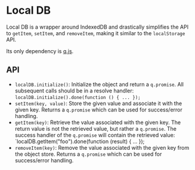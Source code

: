 # Local DB

Local DB is a wrapper around IndexedDB and drastically simplifies the API to `getItem`, `setItem`, and `removeItem`, making it similar to the `localStorage` API.

Its only dependency is [q.js](https://github.com/kriskowal/q).

## API

- `localDB.initialize()`: Initialize the object and return a `q.promise`. All subsequent calls should be in a resolve handler: `localDB.initialize().done(function () { ... });`
- `setItem(key, value)`: Store the given value and associate it with the given key. Returns a `q.promise` which can be used for success/error handling.
- `getItem(key)`: Retrieve the value associated with the given key. The return value is not the retrieved value, but rather a `q.promise`. The success handler of the `q.promise` will contain the retrieved value: `localDB.getItem("foo").done(function (result) { ... });
- `removeItem(key)`: Remove the value associated with the given key from the object store. Returns a `q.promise` which can be used for success/error handling.